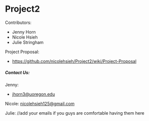 # Project2

Contributors:

- Jenny Horn
- Nicole Hsieh
- Julie Stringham


Project Proposal: 
- https://github.com/nicolehsieh/Project2/wiki/Project-Proposal

##### Contact Us:

Jenny: 
- jhorn3@uoregon.edu

Nicole: nicolehsieh125@gmail.com


Julie: 
//add your emails if you guys are comfortable having them here
